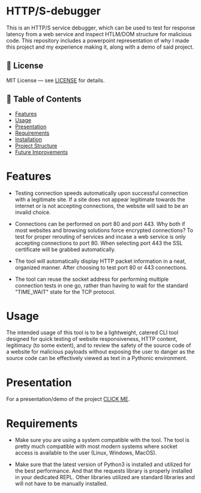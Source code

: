 # HTTP/S-debugger

This is an HTTP/S service debugger, which can be used to test for response latency from a web service and inspect HTLM/DOM structure for malicious code. This repository includes a powerpoint representation of why I made this project and my experience making it, along with a demo of said project.

## 📄 License

MIT License — see [LICENSE](LICENSE) for details.

## 📜 Table of Contents

- [Features](#Features)
- [Usage](#Usage)
- [Presentation](#Presentation)
- [Requirements](#Requirements)
- [Installation](#Installation)
- [Project Structure](#project-structure)
- [Future Improvements](#future-improvements)

# Features

- Testing connection speeds automatically upon successful connection with a legitimate site. If a site does not appear legitimate towards the internet or is not accepting connections, the website will said to be an invalid choice.

- Connections can be performed on port 80 and port 443. Why both if most websites and browsing solutions force encrypted connections? To test for proper rerouting of services and incase a web service is only accepting connections to port 80. When selecting port 443 the SSL certificate will be grabbed automatically.

- The tool will automatically display HTTP packet information in a neat, organized manner. After choosing to test port 80 or 443 connections.

- The tool can reuse the socket address for performing multiple connection tests in one go, rather than having to wait for the standard "TIME_WAIT" state for the TCP protocol.

# Usage

The intended usage of this tool is to be a lightweight, catered CLI tool designed for quick testing of website responsiveness, HTTP content, legitimacy (to some extent), and to review the safety of the source code of a website for malicious payloads without exposing the user to danger as the source code can be effectively viewed as text in a Pythonic environment. 

# Presentation

For a presentation/demo of the project [CLICK ME](https://onedrive.live.com/:p:/g/personal/8D3E98D829540707/ESvu3V1S6vJGjr9dlvnkVU0BGHtKPD3NyqD_e2FWwZP65Q?resid=8D3E98D829540707!s5dddee2bea5246f28ebf5d96f9e4554d&ithint=file%2Cpptx&e=okM3HH&migratedtospo=true&redeem=aHR0cHM6Ly8xZHJ2Lm1zL3AvYy84ZDNlOThkODI5NTQwNzA3L0VTdnUzVjFTNnZKR2pyOWRsdm5rVlUwQkdIdEtQRDNOeXFEX2UyRld3WlA2NVE_ZT1va00zSEg).

# Requirements

- Make sure you are using a system compatible with the tool. The tool is pretty much compatible with most modern systems where socket access is available to the user (Linux, Windows, MacOS).

- Make sure that the latest version of Python3 is installed and utilized for the best performance. And that the requests library is properly installed in your dedicated REPL. Other libraries utilized are standard libraries and will not have to be manually installed. 
